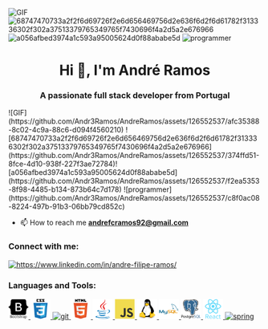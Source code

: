 ![GIF](https://github.com/Andr3Ramos/AndreRamos/assets/126552537/afc35388-8c02-4c9a-88c6-d094f4560210)
![68747470733a2f2f6d69726f2e6d656469756d2e636f6d2f6d61782f313336302f302a37513379765349765f7430696f4a2d5a2e676966](https://github.com/Andr3Ramos/AndreRamos/assets/126552537/374ffd51-8fce-4d10-938f-227f3ae72784)![a056afbed3974a1c593a95005624d0f88ababe5d](https://github.com/Andr3Ramos/AndreRamos/assets/126552537/f2ea5353-8f98-4485-b134-873b64c7d178)
![programmer](https://github.com/Andr3Ramos/AndreRamos/assets/126552537/c8f0ac08-8224-497b-91b3-06bb79cd852c)<h1 align="center">Hi 👋, I'm André Ramos</h1>
<h3 align="center">A passionate full stack developer from Portugal</h3>
![GIF](https://github.com/Andr3Ramos/AndreRamos/assets/126552537/afc35388-8c02-4c9a-88c6-d094f4560210)
![68747470733a2f2f6d69726f2e6d656469756d2e636f6d2f6d61782f313336302f302a37513379765349765f7430696f4a2d5a2e676966](https://github.com/Andr3Ramos/AndreRamos/assets/126552537/374ffd51-8fce-4d10-938f-227f3ae72784)![a056afbed3974a1c593a95005624d0f88ababe5d](https://github.com/Andr3Ramos/AndreRamos/assets/126552537/f2ea5353-8f98-4485-b134-873b64c7d178)
![programmer](https://github.com/Andr3Ramos/AndreRamos/assets/126552537/c8f0ac08-8224-497b-91b3-06bb79cd852c)



- 📫 How to reach me **andrefcramos92@gmail.com**

<h3 align="left">Connect with me:</h3>
<p align="left">
<a href="https://linkedin.com/in/https://www.linkedin.com/in/andre-filipe-ramos/" target="blank"><img align="center" src="https://raw.githubusercontent.com/rahuldkjain/github-profile-readme-generator/master/src/images/icons/Social/linked-in-alt.svg" alt="https://www.linkedin.com/in/andre-filipe-ramos/" height="30" width="40" /></a>
</p>

<h3 align="left">Languages and Tools:</h3>
<p align="left"> <a href="https://getbootstrap.com" target="_blank" rel="noreferrer"> <img src="https://raw.githubusercontent.com/devicons/devicon/master/icons/bootstrap/bootstrap-plain-wordmark.svg" alt="bootstrap" width="40" height="40"/> </a> <a href="https://www.w3schools.com/css/" target="_blank" rel="noreferrer"> <img src="https://raw.githubusercontent.com/devicons/devicon/master/icons/css3/css3-original-wordmark.svg" alt="css3" width="40" height="40"/> </a> <a href="https://git-scm.com/" target="_blank" rel="noreferrer"> <img src="https://www.vectorlogo.zone/logos/git-scm/git-scm-icon.svg" alt="git" width="40" height="40"/> </a> <a href="https://www.w3.org/html/" target="_blank" rel="noreferrer"> <img src="https://raw.githubusercontent.com/devicons/devicon/master/icons/html5/html5-original-wordmark.svg" alt="html5" width="40" height="40"/> </a> <a href="https://www.java.com" target="_blank" rel="noreferrer"> <img src="https://raw.githubusercontent.com/devicons/devicon/master/icons/java/java-original.svg" alt="java" width="40" height="40"/> </a> <a href="https://developer.mozilla.org/en-US/docs/Web/JavaScript" target="_blank" rel="noreferrer"> <img src="https://raw.githubusercontent.com/devicons/devicon/master/icons/javascript/javascript-original.svg" alt="javascript" width="40" height="40"/> </a> <a href="https://www.linux.org/" target="_blank" rel="noreferrer"> <img src="https://raw.githubusercontent.com/devicons/devicon/master/icons/linux/linux-original.svg" alt="linux" width="40" height="40"/> </a> <a href="https://www.mysql.com/" target="_blank" rel="noreferrer"> <img src="https://raw.githubusercontent.com/devicons/devicon/master/icons/mysql/mysql-original-wordmark.svg" alt="mysql" width="40" height="40"/> </a> <a href="https://www.postgresql.org" target="_blank" rel="noreferrer"> <img src="https://raw.githubusercontent.com/devicons/devicon/master/icons/postgresql/postgresql-original-wordmark.svg" alt="postgresql" width="40" height="40"/> </a> <a href="https://reactjs.org/" target="_blank" rel="noreferrer"> <img src="https://raw.githubusercontent.com/devicons/devicon/master/icons/react/react-original-wordmark.svg" alt="react" width="40" height="40"/> </a> <a href="https://spring.io/" target="_blank" rel="noreferrer"> <img src="https://www.vectorlogo.zone/logos/springio/springio-icon.svg" alt="spring" width="40" height="40"/> </a> </p>
